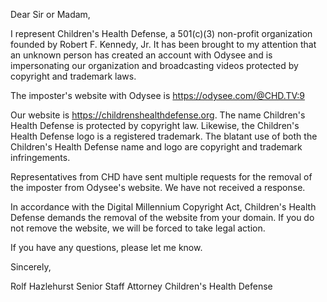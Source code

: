 Dear Sir or Madam,

I represent Children's Health Defense, a 501(c)(3) non-profit organization founded by Robert F. Kennedy, Jr. It has been brought to my attention that an unknown person has created an account with Odysee and is impersonating our organization and broadcasting videos protected by copyright and trademark laws.

The imposter's website with Odysee is https://odysee.com/@CHD.TV:9

Our website is https://childrenshealthdefense.org. The name Children's Health Defense is protected by copyright law. Likewise, the Children's Health Defense logo is a registered trademark. The blatant use of both the Children's Health Defense name and logo are copyright and trademark infringements.

Representatives from CHD have sent multiple requests for the removal of the imposter from Odysee's website. We have not received a response.

In accordance with the Digital Millennium Copyright Act, Children's Health Defense demands the removal of the website from your domain. If you do not remove the website, we will be forced to take legal action.

If you have any questions, please let me know.

Sincerely,

Rolf Hazlehurst
Senior Staff Attorney
Children's Health Defense
